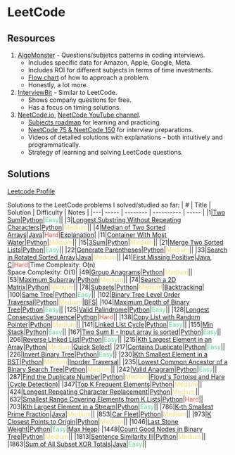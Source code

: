 LeetCode
========

## Resources
1. [AlgoMonster](https://algo.monster/problems/stats) - Questions/subjetcs patterns in coding interviews.
   * Includes specific data for Amazon, Apple, Google, Meta.
   * Includes ROI for different subjects in terms of time investments.
   * [Flow chart](https://algo.monster/flowchart) of how to approach a problem.
   * Honestly, a lot more.
2. [InterviewBit](https://www.interviewbit.com/) - Similar to LeetCode.
   * Shows company questions for free.
   * Has a focus on timing solutions.
3. [NeetCode.io](https://neetcode.io/), [NeetCode YouTube channel](https://www.youtube.com/c/neetcode).
   * [Subjects roadmap](https://neetcode.io/roadmap) for learning and practicing.
   * [NeetCode 75 & NeetCode 150](https://neetcode.io/practice) for interview preparations.
   * Videos of detailed solutions with explanations - both intuitively and programmatically.
   * Strategy of learning and solving LeetCode questions.

## Solutions

[Leetcode Profile](https://leetcode.com/u/galelh/)

Solutions to the LeetCode problems I solved/studied so far:
| # | Title | Solution | Difficulty | Notes |
|---| ----- | -------- | ---------- | ----- |
|1|[Two Sum](https://leetcode.com/problems/two-sum/description/)|[Python](./solutions/python/Two_Sum_1.py)|<span style='color:#58d68d'>Easy</span>||
|3|[Longest Substring Without Repeating Characters](https://leetcode.com/problems/longest-substring-without-repeating-characters/description/)|[Python](./solutions/python/length_Of_Longest_Substring_3.py)|<span style='color:#f7dc6f'>Medium</span>||
|4|[Median of Two Sorted Arrays](https://leetcode.com/problems/median-of-two-sorted-arrays/description/)|[Java](./solutions/Java/Median_of_Two_Sorted_Arrays_4.java)|<span style='color:#e74c3c'>Hard</span>|[Explanation](https://www.youtube.com/watch?v=q6IEA26hvXc)|
|11|[Container With Most Water](https://leetcode.com/problems/container-with-most-water/description/)|[Python](./solutions/python/Container_With_Most_Water_11.py)|<span style='color:#f7dc6f'>Medium</span>||
|15|[3Sum](https://leetcode.com/problems/3sum/description/)|[Python](./solutions/python/3Sum_15.py)|<span style='color:#f7dc6f'>Medium</span>||
|21|[Merge Two Sorted Lists](https://leetcode.com/problems/merge-two-sorted-lists/description/)|[Python](./solutions/python/MergeTwoSortedLists.py)|<span style='color:#58d68d'>Easy</span>||
|22|[Generate Parentheses](https://leetcode.com/problems/generate-parentheses/description/)|[Python](./solutions/python/Generate_Parentheses_22.py)|<span style='color:#f7dc6f'>Medium</span>||
|33|[Search in Rotated Sorted Array](https://leetcode.com/problems/search-in-rotated-sorted-array/description/)|[Java](./solutions/Java/Search_in_Rotated_Sorted_Array_33.java)|<span style='color:#f7dc6f'>Medium</span>||
|41|[First Missing Positive](https://leetcode.com/problems/first-missing-positive/description/)|[Java](./solutions/Java/First_Missing_Positive_41.java),<br>[C](./solutions/C/FirstMissingPositive.c)|<span style='color:#e74c3c'>Hard</span>|Time Complexity: O(n)<br>Space Complexity: O(1)|
|49|[Group Anagrams](https://leetcode.com/problems/group-anagrams/description/)|[Python](./solutions/python/Group_Anagrams_49.py)|<span style='color:#f7dc6f'>Medium</span>||
|53|[Maximum Subarray](https://leetcode.com/problems/maximum-subarray/description/)|[Python](./solutions/python/Max_Subarray_53.py)|<span style='color:#f7dc6f'>Medium</span>||
|74|[Search a 2D Matrix](https://leetcode.com/problems/search-a-2d-matrix/description/)|[Python](./solutions/python/Search_a_2D_Matrix_74.py)|<span style='color:#f7dc6f'>Medium</span>||
|78|[Subsets](https://leetcode.com/problems/subsets/description/)|[Python](./solutions/python/Subsets_78.py)|<span style='color:#f7dc6f'>Medium</span>|[Backtracking]()|
|100|[Same Tree](https://leetcode.com/problems/same-tree/description/)|[Python](./solutions/python/Same_Tree_100.py)|<span style='color:#58d68d'>Easy</span>||
|102|[Binary Tree Level Order Traversal](https://leetcode.com/problems/binary-tree-level-order-traversal/description/)|[Python](./solutions/python/Level_Order_Traversal_102.py)|<span style='color:#f7dc6f'>Medium</span>|[BFS](https://en.wikipedia.org/wiki/Breadth-first_search)|
|104|[Maximum Depth of Binary Tree](https://leetcode.com/problems/maximum-depth-of-binary-tree/description/)|[Python](./solutions/python/Depth_Of_Binary_Tree_104.py)|<span style='color:#58d68d'>Easy</span>||
|125|[Valid Palindrome](https://leetcode.com/problems/valid-palindrome/description/)|[Python](./solutions/python/Is_Palindrome.py)|<span style='color:#58d68d'>Easy</span>||
|128|[Longest Consecutive Sequence](https://leetcode.com/problems/longest-consecutive-sequence/description/)|[Python](./solutions/python/Longest_Consecutive_Sequence_128.py)|<span style='color:#e74c3c'>Hard</span>||
|138|[Copy List with Random Pointer](https://leetcode.com/problems/copy-list-with-random-pointer/description/)|[Python](./solutions/python/Copy_List_With_Random_Pointer_138.py)|<span style='color:#f7dc6f'>Medium</span>||
|141|[Linked List Cycle](https://leetcode.com/problems/linked-list-cycle/description/)|[Python](./solutions/python/Linked_List_Cycle_Detection_141.py)|<span style='color:#58d68d'>Easy</span>||
|155|[Min Stack](https://leetcode.com/problems/min-stack/description/)|[Python](./solutions/python/Min_Stuck_155.py)|<span style='color:#58d68d'>Easy</span>||
|167|[Two Sum II - Input array is sorted](https://leetcode.com/problems/two-sum-ii-input-array-is-sorted/description/)|[Python](./solutions/python/Two_Sum2_167.py)|<span style='color:#58d68d'>Easy</span>||
|206|[Reverse Linked List](https://leetcode.com/problems/reverse-linked-list/description/)|[Python](./solutions/python/Reverse_Linked_List_206.py)|<span style='color:#58d68d'>Easy</span>||
|215|[Kth Largest Element in an Array](https://leetcode.com/problems/kth-largest-element-in-an-array/description/)|[Python](./solutions/python/Kth_Largest_In_Array_215.py)|<span style='color:#f7dc6f'>Medium</span>|[Quick Select](https://en.wikipedia.org/wiki/Quickselect)|
|217|[Contains Duplicate](https://leetcode.com/problems/contains-duplicate/description/)|[Python](./solutions/python/Contains_Duplicate.py)|<span style='color:#58d68d'>Easy</span>||
|226|[Invert Binary Tree](https://leetcode.com/problems/invert-binary-tree/description/)|[Python](./solutions/python/Invert_Binary_Tree_226.py)|<span style='color:#58d68d'>Easy</span>||
|230|[Kth Smallest Element in a BST](https://leetcode.com/problems/kth-smallest-element-in-a-bst/description/)|[Python](./solutions/python/Kth_Smallest_In_BST_230.py)|<span style='color:#f7dc6f'>Medium</span>|[Inorder Traversal](https://en.wikipedia.org/wiki/Tree_traversal#In-order)|
|235|[Lowest Common Ancestor of a Binary Search Tree](https://leetcode.com/problems/lowest-common-ancestor-of-a-binary-search-tree/description/)|[Python](./solutions/python/Lowest_Common_ancestor_235.py)|<span style='color:#f7dc6f'>Medium</span>||
|242|[Valid Anagram](https://leetcode.com/problems/valid-anagram/description/)|[Python](./solutions/python/Valid_Anagram_242.py)|<span style='color:#58d68d'>Easy</span>||
|287|[Find the Duplicate Number](https://leetcode.com/problems/find-the-duplicate-number/description/)|[Python](./solutions/python/Find_the_Duplicate_Number_287.py)|<span style='color:#f7dc6f'>Medium</span>|[Floyd's Tortoise and Hare (Cycle Detection)](https://en.wikipedia.org/wiki/Cycle_detection#Floyd's_tortoise_and_hare)|
|347|[Top K Frequent Elements](https://leetcode.com/problems/top-k-frequent-elements/description/)|[Python](./solutions/python/Top_K_Frequent_Elements_347.py)|<span style='color:#f7dc6f'>Medium</span>||
|424|[Longest Repeating Character Replacement](https://leetcode.com/problems/longest-repeating-character-replacement/description/)|[Python](./solutions/python/LongestRepeatingCharacterReplacement.py)|<span style='color:#f7dc6f'>Medium</span>||
|632|[Smallest Range Covering Elements from K Lists](https://leetcode.com/problems/smallest-range-covering-elements-from-k-lists/description/)|[Python](./solutions/python/632.Smallest_Range_Covering_Elements_from_K_Lists.py)|<span style='color:#e74c3c'>Hard</span>||
|703|[Kth Largest Element in a Stream](https://leetcode.com/problems/kth-largest-element-in-a-stream/description/)|[Python](./solutions/python/Kth_Largest_In_A_Stream_703.py)|<span style='color:#58d68d'>Easy</span>||
|786|[K-th Smallest Prime Fraction](https://leetcode.com/problems/k-th-smallest-prime-fraction/)|[Java](./solutions/Java/KthSmallestPrimeFrac.java)|<span style='color:#f7dc6f'>Medium</span>||
|853|[Car Fleet](https://leetcode.com/problems/car-fleet/description/)|[Python](./solutions/python/Car_Fleet_853.py)|<span style='color:#f7dc6f'>Medium</span>||
|973|[K Closest Points to Origin](https://leetcode.com/problems/k-closest-points-to-origin/description/)|[Python](./solutions/python/K_Closest_Points_To_Origin_973.py)|<span style='color:#f7dc6f'>Medium</span>||
|1046|[Last Stone Weight](https://leetcode.com/problems/last-stone-weight/description/)|[Python](./solutions/python/Last_Stone_Weight_1046.py)|<span style='color:#58d68d'>Easy</span>|[Max Heap]()|
|1448|[Count Good Nodes in Binary Tree](https://leetcode.com/problems/count-good-nodes-in-binary-tree/description/)|[Python](./solutions/python/Count_Good_Nodes_1448.py)|<span style='color:#f7dc6f'>Medium</span>||
|1813|[Sentence Similarity III](https://leetcode.com/problems/sentence-similarity-iii/description/)|[Python](./solutions/python/1813.Sentence_Similarity_3.py)|<span style='color:#f7dc6f'>Medium</span>||
|1863|[Sum of All Subset XOR Totals](https://leetcode.com/problems/sum-of-all-subset-xor-totals/)|[Java](./solutions/Java/SumofAllSubsetXORTotals.java)|<span style='color:#58d68d'>Easy</span>||
